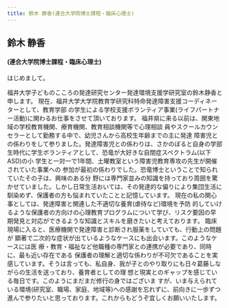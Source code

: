 ```yaml
---
title: 鈴木 静香(連合大学院博士課程・臨床心理士)
---
```


## 鈴木 静香

#### (連合大学院博士課程・臨床心理士)
はじめまして。 

福井大学子どものこころの発達研究センター発達環境支援学研究室の鈴木静香と申します。 現在、福井大学大学院教育学研究科特命発達障害支援コーディネーターとして、教育学部 の学生による学校支援ボランティア事業(ライフパートナー活動)に関わるお仕事をさせて頂いております。
福井県に来る以前は、関東地域の学校教育機関、療育機関、教育相談機関等で心理相談 員やスクールカウンセラーとして勤務する中で、幼児さんから高校生年齢までの主に発達 障害児との係わりをして参りました。発達障害児との係わりは、さかのぼると自身の学部 生時代に学生ボランティアとして、恐竜が大好きな自閉症スペクトラム(以下 ASD)の小 学生と一対一で1年間、土曜教室という障害児教育専攻の先生が開催されていた事業への 参加が最初の係わりでした。恐竜博士ということで知られていたその子は、興味のある分 野には専門家並みの知識を持っており周囲を驚かせていました。しかし日常生活おいては、その発達的な偏りにより集団生活に馴染めず、保護者の方も悩まれていたことと記憶しています。
現在の私の関心事としては、発達障害と関連した不適切な養育(虐待など)環境を予防 的していけるような保護者の方向けの心理教育プログラムについて学び、リスク要因の早 期発見と対応ができるような知識とスキルを磨きたいと考えております。
臨床現場に入ると、医療機関で発達障害と診断され服薬をしていても、行動上の問題が 顕著で二次的な症状が出ているようなケースにも出会います。このようなケースには医 療・教育・福祉など他職種の専門家との連携が必要であり、同時に、最も近い存在である 保護者の理解と適切な係わりが不可欠であることを実感しています。そうは言っても、私自身、我が子とのやり取りにも日々葛藤しながらの生活を送っており、養育者としての理 想と現実とのギャップを感じている毎日です。このようにまだまだ修行の身ではございま すが、いま与えられている環境(研究室、職場、家庭、地域等)への感謝を忘れずに、前向きに一歩ずつ進んで参りたいと思っております。これからもどうぞ宜しくお願いいたします。